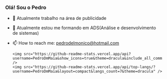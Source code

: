 ### Olá! Sou o Pedro

- 🔭 Atualmente trabalho na área de publicidade
- 🌱 Atualmente estou me formando em ADS(Análise e desenvolvimento de sistemas)
- 📫 How to reach me: pedrodelmonico@hotmail.com
  
      <img src="https://github-readme-stats.vercel.app/api?username=PedroDmMaia&show_icons=true&theme=dracula&include_all_commits=true&count_private=true" />
      <img src="https://github-readme-stats.vercel.app/api/top-langs/?username=PedroDmMaia&layout=compact&langs_count=7&theme=dracula" />
